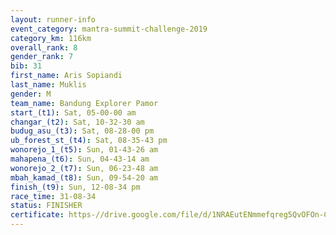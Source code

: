 ```yaml
---
layout: runner-info 
event_category: mantra-summit-challenge-2019 
category_km: 116km 
overall_rank: 8
gender_rank: 7
bib: 31
first_name: Aris Sopiandi
last_name: Muklis
gender: M
team_name: Bandung Explorer Pamor
start_(t1): Sat, 05-00-00 am
changar_(t2): Sat, 10-32-30 am
budug_asu_(t3): Sat, 08-28-00 pm
ub_forest_st_(t4): Sat, 08-35-43 pm
wonorejo_1_(t5): Sun, 01-43-26 am
mahapena_(t6): Sun, 04-43-14 am
wonorejo_2_(t7): Sun, 06-23-48 am
mbah_kamad_(t8): Sun, 09-54-20 am
finish_(t9): Sun, 12-08-34 pm
race_time: 31-08-34
status: FINISHER
certificate: https-//drive.google.com/file/d/1NRAEutENmmefqreg5QvOFOn-CHwEGvD1/view?usp=sharing
---
```

